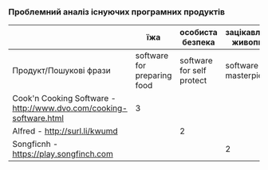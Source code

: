 ### Проблемний аналіз існуючих програмних продуктів

|                                                                    | їжа                         | особиста безпека                 | зацікавленість живописом      | Тип ліцензії | Примітка    |
| -----------                                                        | -----------                 | -----------                      | -----------                   | -----------  | ----------- |
| Продукт/Пошукові фрази                                             | software for preparing food | software for self protect        | software for masterpiece      |              |             |
| Cook'n Cooking Software - http://www.dvo.com/cooking-software.html | 3                           |                                  |                               | Proprietary  |             |
| Alfred - http://surl.li/kwumd                                      |                             | 2                                |                               | ShareWare    |             |
| Songficnh - https://play.songfinch.com                             |                             |                                  | 2                             | Shareware    |             |
